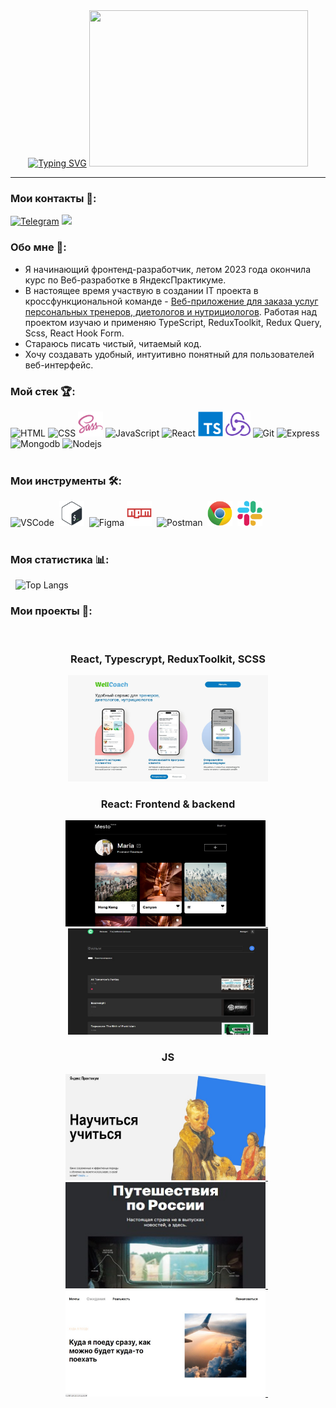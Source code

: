 <div align="center">
 <a href="https://git.io/typing-svg"><img src="https://readme-typing-svg.demolab.com?font=Fira+Code&weight=500&pause=1000&color=407923&repeat=false&width=700&lines=%D0%9F%D1%80%D0%B8%D0%B2%D0%B5%D1%82!+%D0%9C%D0%BE%D0%B5+%D0%B8%D0%BC%D1%8F+%D0%9C%D0%B0%D1%80%D0%B8%D1%8F%2C+%D1%8F+Frontend-%D1%80%D0%B0%D0%B7%D1%80%D0%B0%D0%B1%D0%BE%D1%82%D1%87%D0%B8%D0%BA." alt="Typing SVG" /></a>
  <img src="https://sun9-12.userapi.com/impg/LZrpnYxEmB_PtMUC7jmXwJJ3HoJ26P_iK7U__w/46ycVQYIIoY.jpg?size=1280x914&quality=95&sign=0638174e906a91a3d326462a5389831c&c_uniq_tag=q6Z5VzCFvYPAbKZXvTyJ8PdRipZ9FGBaazACf0gvKIc&type=album" width="350" height="250">
</div>

---
### Мои контакты 📧: 
<a href="https://t.me/mariaZlnva"><img src="https://img.shields.io/badge/Telegram-00BFFF?style=for-the-badge&logo=Telegram&logoColor=FFFFFF" alt="Telegram"></a>
<a href="mailto:zma611@yandex.ru"><img src="https://img.shields.io/badge/%40mail-orange?style=for-the-badge&logo=Mail.Ru&logoColor=FFFF"></a>
&nbsp;

### Обо мне 🙋:
* Я начинающий фронтенд-разработчик, летом 2023 года окончила курс по Веб-разработке в ЯндексПрактикуме.
* В настоящее время участвую в создании IT проекта в кроссфункциональной команде - <a href='https://github.com/Personal-training-and-nutrition/personal-training-and-nutrition-frontend/tree/main'>Веб-приложение для заказа услуг персональных тренеров, диетологов и нутрициологов</a>. Работая над проектом изучаю и применяю TypeScript, ReduxToolkit, Redux Query, Scss, React Hook Form.
* Стараюсь писать чистый, читаемый код.
* Хочу создавать удобный, интуитивно понятный для пользователей веб-интерфейс.
  &nbsp;
  
### Мой стек 🏆:
<div>
  <img src="https://github.com/MariaZlnva/MariaZlnva/assets/113478369/37f2dc93-93b8-47e3-8d91-2754b62f8a00" alt="HTML" title="HTML" width="40" height="40"/>
  <img src="https://github.com/MariaZlnva/MariaZlnva/assets/113478369/aeb8922c-9e5a-449d-b445-5c438e6fbb84" alt="CSS" title="CSS" width="40" height="40"/>
  <img src="https://raw.githubusercontent.com/devicons/devicon/55609aa5bd817ff167afce0d965585c92040787a/icons/sass/sass-original.svg" alt="Sass" title="Sass" width="40" height="40"/> 
  <img src="https://github.com/MariaZlnva/MariaZlnva/assets/113478369/4b3e5e27-c4b0-4bc9-b460-d00842da8c29" alt="JavaScript" title="JavaScript" width="40" height="40"/>
  <img src="https://github.com/MariaZlnva/MariaZlnva/assets/113478369/b2b0d4b6-4b61-4028-86c9-90a444b6e940" alt="React" title="React" width="40" height="40"/>
  <img src="https://raw.githubusercontent.com/devicons/devicon/55609aa5bd817ff167afce0d965585c92040787a/icons/typescript/typescript-original.svg" alt="Typescrypt" title="Typescrypt" width="40" height="40"/>
  <img src="https://raw.githubusercontent.com/devicons/devicon/55609aa5bd817ff167afce0d965585c92040787a/icons/redux/redux-original.svg" alt="Redux Toolkit" title="Redux Toolkit" width="40" height="40"/>
  <img src="https://github.com/MariaZlnva/MariaZlnva/assets/113478369/2e45cf8a-d62d-4bd7-96bb-fc3667fe45f9" alt="Git" title="Git" width="40" height="40"/>
  <img src="https://github.com/MariaZlnva/MariaZlnva/assets/113478369/be9f2a17-51ab-4e35-902d-a52c85a2b29d" alt="Express" title="Express" width="40" height="40"/>
  <img src="https://github.com/MariaZlnva/MariaZlnva/assets/113478369/ee5e8d1d-6e3d-477a-b117-6d37cb831f1e" alt="Mongodb" title="Mongodb" width="40" height="40"/>
  <img src="https://github.com/MariaZlnva/MariaZlnva/assets/113478369/28a0c00f-2b18-44e7-b419-eb51084aaf08" alt="Nodejs" title="Nodejs" width="40" height="40"/>
</div>
&nbsp;

### Мои инструменты 🛠:
<div>
  <img src="https://github.com/MariaZlnva/MariaZlnva/assets/113478369/db36697a-900e-41d5-bd17-6d3f5722292f" alt="VSCode" title="VSCode" width="40" height="40"/>&nbsp
  <img src="https://github.com/devicons/devicon/blob/master/icons/bash/bash-original.svg" title="Git bash" alt="git bash" width="40" height="40"/>&nbsp
  <img src="https://github.com/MariaZlnva/MariaZlnva/assets/113478369/42ae42ca-2a4e-4635-96e5-abf2be923ddc" alt="Figma" title="Figma" width="40" height="40"/>
  <img src="https://github.com/devicons/devicon/blob/master/icons/npm/npm-original-wordmark.svg" title="NPM" alt="npm" width="40" height="40"/>&nbsp
  <img src="https://www.svgrepo.com/show/354202/postman-icon.svg" title="Postman" alt="Postman" width="40" height="40"/>&nbsp
  <img src="https://github.com/devicons/devicon/blob/master/icons/chrome/chrome-original.svg" title="Chrome" alt="Chrome" width="40" height="40"/>&nbsp
  <img src="https://github.com/devicons/devicon/blob/master/icons/slack/slack-original.svg" title="Slack" alt="Slack" width="40" height="40"/>&nbsp;
</div>
&nbsp;

### Моя статистика 📊:
&nbsp;
![Top Langs](https://github-readme-stats.vercel.app/api/top-langs/?username=mariaZlnva&layout=compact&theme=default)
&nbsp;
### Мои проекты 🎨:

&nbsp;

<div align="center">
 <div>
  <h3>React, Typescrypt, ReduxToolkit, SCSS</h3>
   <a href="https://github.com/Personal-training-and-nutrition/personal-training-and-nutrition-frontend/tree/main" target="_blank">
    <img src="https://github.com/MariaZlnva/MariaZlnva/blob/main/desktop.jpg" alt="Cкрин начальной страницы приложения" title="Веб-приложение для заказа услуг персональных тренеров, диетологов и нутрициологов" width="320" height="170"/>
  </a>
 </div>
 <div> 
  <h3>React: Frontend & backend</h3>
  <a href="https://github.com/MariaZlnva/react-mesto-api-full-gha" target="_blank">
    <img src="https://raw.githubusercontent.com/mariaZlnva/MariaZlnva/39530c3945a638d290ff99b4b11634bc1d6fd404/Mesto.jpg" alt="Место" title="Место" width="320" height="170"/>
  </a> &nbsp;
   <a href="https://github.com/MariaZlnva/movies-explorer-frontend" target="_blank">
    <img src="https://raw.githubusercontent.com/mariaZlnva/MariaZlnva/39530c3945a638d290ff99b4b11634bc1d6fd404/Movies.jpg" alt="Поиск фильмов" title="Movies" width="320" height="170"/>
  </a>
 </div> 
   <h3>JS</h3>
  <a href="https://github.com/MariaZlnva/how-to-learn" target="_blank">
    <img src="https://raw.githubusercontent.com/mariaZlnva/MariaZlnva/39530c3945a638d290ff99b4b11634bc1d6fd404/HowToLearn.jpg" alt="Научится учиться" title="Научится учиться" width="320" height="170"/>
  </a> &nbsp;
   <a href="https://github.com/MariaZlnva/russian-travel" target="_blank">
    <img src="https://raw.githubusercontent.com/mariaZlnva/MariaZlnva/39530c3945a638d290ff99b4b11634bc1d6fd404/Travel.jpg" alt="Путешествия по России" title="Путешествия по России" width="320" height="170"/>
  </a> &nbsp;
   <a href="https://github.com/MariaZlnva/kuda-ya-poedy" target="_blank">
    <img src="https://raw.githubusercontent.com/mariaZlnva/MariaZlnva/39530c3945a638d290ff99b4b11634bc1d6fd404/AboutTravel.jpg" alt="Куда я поеду" title="Куда я поеду" width="320" height="170"/>
  </a> &nbsp;
 <div>
  
 
</div>
